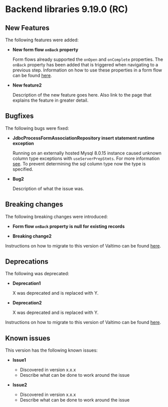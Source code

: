 # Backend libraries 9.19.0 (RC)

## New Features

The following features were added:

* **New form flow `onBack` property**

  Form flows already supported the `onOpen` and `onComplete` properties. The `onBack` property has been added that is
  triggered when navigating to a previous step. Information on how to use these properties in a form flow can be found
  [here](/using-valtimo/form-flow/create-form-flow-definition.md#expressions).

* **New feature2**

  Description of the new feature goes here.
  Also link to the page that explains the feature in greater detail.


## Bugfixes

The following bugs were fixed:

* **JdbcProcessFormAssociationRepository insert statement runtime exception**

  Running on an externally hosted Mysql 8.0.15 instance caused unknown column type exceptions with `useServerPrepStmts`. For more information [see](https://github.com/brettwooldridge/HikariCP/wiki/MySQL-Configuration).
  To prevent determining the sql column type now the type is specified.

* **Bug2**

  Description of what the issue was.

## Breaking changes

The following breaking changes were introduced:

* **Form flow `onBack` property is null for existing records**

* **Breaking change2**

Instructions on how to migrate to this version of Valtimo can be found [here](migration.md).

## Deprecations

The following was deprecated:

* **Deprecation1**

  X was deprecated and is replaced with Y.

* **Deprecation2**

  X was deprecated and is replaced with Y.

Instructions on how to migrate to this version of Valtimo can be found [here](migration.md).

## Known issues

This version has the following known issues:

* **Issue1**
  * Discovered in version x.x.x
  * Describe what can be done to work around the issue

* **Issue2**
  * Discovered in version x.x.x
  * Describe what can be done to work around the issue
